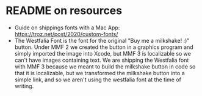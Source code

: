 #  README on resources

- Guide on shippings fonts with a Mac App: https://troz.net/post/2020/custom-fonts/
- The Westfalia Font is the font for the original "Buy me a milkshake! :)" button. Under MMF 2 we created the button in a graphics program and simply imported the image into Xcode, but MMF 3 is localizable so we can't have images containing text. We are shipping the Westfalia font with MMF 3 because we meant to build the milkshake button in code so that it is localizable, but we transformed the milkshake button into a simple link, and so we aren't using the westfalia font at the time of writing.
